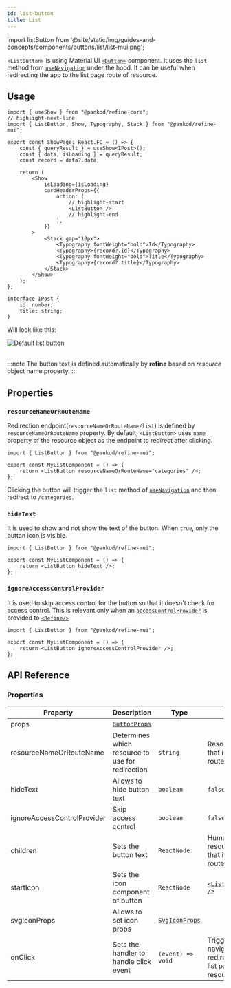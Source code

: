 ```yaml
---
id: list-button
title: List
---
```


import listButton from '@site/static/img/guides-and-concepts/components/buttons/list/list-mui.png';

`<ListButton>` is using Material UI [`<Button>`](https://ant.design/components/button/) component. It uses the `list` method from [`useNavigation`](/api-reference/core/hooks/navigation/useNavigation.md) under the hood. It can be useful when redirecting the app to the list page route of resource.

## Usage

```tsx title="src/pages/posts/show.tsx"
import { useShow } from "@pankod/refine-core";
// highlight-next-line
import { ListButton, Show, Typography, Stack } from "@pankod/refine-mui";

export const ShowPage: React.FC = () => {
    const { queryResult } = useShow<IPost>();
    const { data, isLoading } = queryResult;
    const record = data?.data;

    return (
        <Show
            isLoading={isLoading}
            cardHeaderProps={{
                action: (
                    // highlight-start
                    <ListButton />
                    // highlight-end
                ),
            }}
        >
            <Stack gap="10px">
                <Typography fontWeight="bold">Id</Typography>
                <Typography>{record?.id}</Typography>
                <Typography fontWeight="bold">Title</Typography>
                <Typography>{record?.title}</Typography>
            </Stack>
        </Show>
    );
};

interface IPost {
    id: number;
    title: string;
}
```

Will look like this:

<div class="img-container">
    <div class="window">
        <div class="control red"></div>
        <div class="control orange"></div>
        <div class="control green"></div>
    </div>
    <img src={listButton} alt="Default list button" />
</div>
<br/>

:::note
The button text is defined automatically by **refine** based on _resource_ object name property.
:::

## Properties

### `resourceNameOrRouteName`

Redirection endpoint(`resourceNameOrRouteName/list`) is defined by `resourceNameOrRouteName` property. By default, `<ListButton>` uses `name` property of the resource object as the endpoint to redirect after clicking.

```tsx
import { ListButton } from "@pankod/refine-mui";

export const MyListComponent = () => {
    return <ListButton resourceNameOrRouteName="categories" />;
};
```

Clicking the button will trigger the `list` method of [`useNavigation`](/api-reference/core/hooks/navigation/useNavigation.md) and then redirect to `/categories`.

### `hideText`

It is used to show and not show the text of the button. When `true`, only the button icon is visible.

```tsx
import { ListButton } from "@pankod/refine-mui";

export const MyListComponent = () => {
    return <ListButton hideText />;
};
```

### `ignoreAccessControlProvider`

It is used to skip access control for the button so that it doesn't check for access control. This is relevant only when an [`accessControlProvider`](/api-reference/core/providers/accessControl-provider.md) is provided to [`<Refine/>`](/api-reference/core/components/refine-config.md)

```tsx
import { ListButton } from "@pankod/refine-mui";

export const MyListComponent = () => {
    return <ListButton ignoreAccessControlProvider />;
};
```

## API Reference

### Properties

| Property                    | Description                                              | Type                                                              | Default                                                                                                               |
| --------------------------- | -------------------------------------------------------- | ----------------------------------------------------------------- | --------------------------------------------------------------------------------------------------------------------- |
| props                       | [`ButtonProps`](https://mui.com/material-ui/api/button/) |                                                                   |
| resourceNameOrRouteName     | Determines which resource to use for redirection         | `string`                                                          | Resource name that it reads from route                                                                                |
| hideText                    | Allows to hide button text                               | `boolean`                                                         | `false`                                                                                                               |
| ignoreAccessControlProvider | Skip access control                                      | `boolean`                                                         | `false`                                                                                                               |
| children                    | Sets the button text                                     | `ReactNode`                                                       | Humanized resource name that it reads from route                                                                      |
| startIcon                   | Sets the icon component of button                        | `ReactNode`                                                       | [`<ListOutlinedIcon />`](https://mui.com/material-ui/material-icons/?query=List&theme=Outlined&selected=ListOutlined) |
| svgIconProps                | Allows to set icon props                                 | [`SvgIconProps`](https://mui.com/material-ui/api/svg-icon/#props) |                                                                                                                       |
| onClick                     | Sets the handler to handle click event                   | `(event) => void`                                                 | Triggers navigation for redirection to the list page of resource                                                      |
